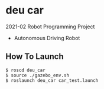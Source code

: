 # deu car
2021-02 Robot Programming Project
- Autonomous Driving Robot

## How To Launch
``` Shell
$ roscd deu_car
$ source ./gazebo_env.sh
$ roslaunch deu_car car_test.launch
